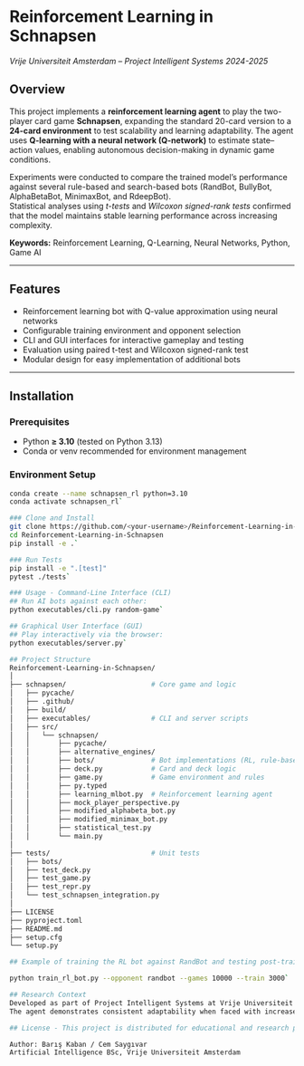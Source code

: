 # Reinforcement Learning in Schnapsen  
*Vrije Universiteit Amsterdam – Project Intelligent Systems 2024-2025*  

## Overview  
This project implements a **reinforcement learning agent** to play the two-player card game **Schnapsen**, expanding the standard 20-card version to a **24-card environment** to test scalability and learning adaptability. The agent uses **Q-learning with a neural network (Q-network)** to estimate state–action values, enabling autonomous decision-making in dynamic game conditions.  

Experiments were conducted to compare the trained model’s performance against several rule-based and search-based bots (RandBot, BullyBot, AlphaBetaBot, MinimaxBot, and RdeepBot).  
Statistical analyses using *t-tests* and *Wilcoxon signed-rank tests* confirmed that the model maintains stable learning performance across increasing complexity.  

**Keywords:** Reinforcement Learning, Q-Learning, Neural Networks, Python, Game AI  

---

## Features  
- Reinforcement learning bot with Q-value approximation using neural networks  
- Configurable training environment and opponent selection  
- CLI and GUI interfaces for interactive gameplay and testing  
- Evaluation using paired t-test and Wilcoxon signed-rank test  
- Modular design for easy implementation of additional bots  

---

## Installation  

### Prerequisites  
- Python **≥ 3.10** (tested on Python 3.13)  
- Conda or venv recommended for environment management  

### Environment Setup  
```bash
conda create --name schnapsen_rl python=3.10
conda activate schnapsen_rl`

### Clone and Install
git clone https://github.com/<your-username>/Reinforcement-Learning-in-Schnapsen.git
cd Reinforcement-Learning-in-Schnapsen
pip install -e .`

### Run Tests 
pip install -e ".[test]"
pytest ./tests`

### Usage - Command-Line Interface (CLI)
## Run AI bots against each other:
python executables/cli.py random-game`

## Graphical User Interface (GUI)
## Play interactively via the browser:
python executables/server.py`

## Project Structure
Reinforcement-Learning-in-Schnapsen/
│
├── schnapsen/                     # Core game and logic
│   ├── pycache/
│   ├── .github/
│   ├── build/
│   ├── executables/               # CLI and server scripts
│   ├── src/
│   │   └── schnapsen/
│   │       ├── pycache/
│   │       ├── alternative_engines/
│   │       ├── bots/              # Bot implementations (RL, rule-based, hybrid)
│   │       ├── deck.py            # Card and deck logic
│   │       ├── game.py            # Game environment and rules
│   │       ├── py.typed
│   │       ├── learning_mlbot.py  # Reinforcement learning agent
│   │       ├── mock_player_perspective.py
│   │       ├── modified_alphabeta_bot.py
│   │       ├── modified_minimax_bot.py
│   │       ├── statistical_test.py
│   │       └── main.py
│
├── tests/                         # Unit tests
│   ├── bots/
│   ├── test_deck.py
│   ├── test_game.py
│   ├── test_repr.py
│   └── test_schnapsen_integration.py
│
├── LICENSE
├── pyproject.toml
├── README.md
├── setup.cfg
└── setup.py

## Example of training the RL bot against RandBot and testing post-training performance:

python train_rl_bot.py --opponent randbot --games 10000 --train 3000`

## Research Context 
Developed as part of Project Intelligent Systems at Vrije Universiteit Amsterdam, this work explores reinforcement learning scalability in games with partial and full information.
The agent demonstrates consistent adaptability when faced with increased state and action spaces, highlighting the robustness of Q-learning in uncertain environments.

## License - This project is distributed for educational and research purposes.

Author: Barış Kaban / Cem Saygıvar
Artificial Intelligence BSc, Vrije Universiteit Amsterdam
